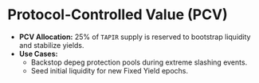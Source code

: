 # Protocol-Controlled Value (PCV)

* **PCV Allocation:** 25% of `TAPIR` supply is reserved to bootstrap liquidity and stabilize yields.
* **Use Cases:**
  * Backstop depeg protection pools during extreme slashing events.
  * Seed initial liquidity for new Fixed Yield epochs.
